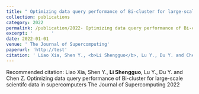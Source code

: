 ```yaml
---
title: " Optimizing data query performance of Bi-cluster for large-scale scientifc data in supercomputers"
collection: publications
category: 2022
permalink: /publication/2022- Optimizing data query performance of Bi-cluster for large-scale scientifc data in supercomputers
excerpt: '       '
date: 2022-01-01
venue: ' The Journal of Supercomputing'
paperurl: 'http://test'
citation: ' Liao Xia, Shen Y., <b>Li Shengguo</b>, Lu Y., Du Y. and Chen Z.  Optimizing data query performance of Bi-cluster for large-scale scientifc data in supercomputers The Journal of Supercomputing 2022'
---
```



Recommended citation:  Liao Xia, Shen Y., <b>Li Shengguo</b>, Lu Y., Du Y. and Chen Z.  Optimizing data query performance of Bi-cluster for large-scale scientifc data in supercomputers The Journal of Supercomputing 2022